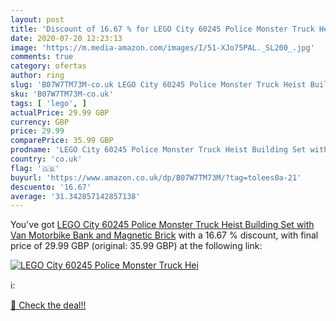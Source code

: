 ```yaml
---
layout: post
title: 'Discount of 16.67 % for LEGO City 60245 Police Monster Truck Hei'
date: 2020-07-20 12:23:13
image: 'https://m.media-amazon.com/images/I/51-XJo75PAL._SL200_.jpg'
comments: true
category: ofertas
author: ring
slug: 'B07W7TM73M-co.uk LEGO City 60245 Police Monster Truck Heist Building Set...'
sku: 'B07W7TM73M-co.uk'
tags: [ 'lego', ]
actualPrice: 29.99 GBP
currency: GBP
price: 29.99
comparePrice: 35.99 GBP
prodname: 'LEGO City 60245 Police Monster Truck Heist Building Set with Van  Motorbike  Bank  and Magnetic Brick'
country: 'co.uk'
flag: '🇬🇧'
buyurl: 'https://www.amazon.co.uk/dp/B07W7TM73M/?tag=tolees0a-21'
descuento: '16.67'
average: '31.342857142857138'
---
```


You've got [LEGO City 60245 Police Monster Truck Heist Building Set with Van  Motorbike  Bank  and Magnetic Brick](https://www.amazon.co.uk/dp/B07W7TM73M/?tag=tolees0a-21) with a  16.67 % discount, with final price of 29.99 GBP (original: 35.99 GBP) at the following link:

[![LEGO City 60245 Police Monster Truck Hei](https://m.media-amazon.com/images/I/51-XJo75PAL._SL200_.jpg)](https://www.amazon.co.uk/dp/B07W7TM73M/?tag=tolees0a-21)

ℹ️:


[🛒 Check the deal!!](https://www.amazon.co.uk/dp/B07W7TM73M/?tag=tolees0a-21)
